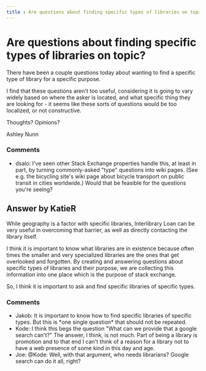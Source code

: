 ```yaml
---
title : Are questions about finding specific types of libraries on topic?
---
```

Are questions about finding specific types of libraries on topic?
=====================
There have been a couple questions today about wanting to find a
specific type of library for a specific purpose.

I find that these questions aren't too useful, considering it is going
to vary widely based on where the asker is located, and what specific
thing they are looking for - it seems like these sorts of questions
would be too localized, or not constructive.

Thoughts? Opinions?

Ashley Nunn

### Comments ###
* dsalo: I've seen other Stack Exchange properties handle this, at least in part,
by turning commonly-asked "type" questions into wiki pages. (See e.g.
the bicycling site's wiki page about bicycle transport on public transit
in cities worldwide.) Would that be feasible for the questions you're
seeing?


Answer by KatieR
----------------
While geography is a factor with specific libraries, Interlibrary Loan
can be very useful in overcoming that barrier, as well as directly
contacting the library itself.

I think it is important to know what libraries are in existence because
often times the smaller and very specialized libraries are the ones that
get overlooked and forgotten. By creating and answering questions about
specific types of libraries and their purpose, we are collecting this
information into one place which is the purpose of stack exchange.

So, I think it is important to ask and find specific libraries of
specific types.

### Comments ###
* Jakob: It is important to know how to find specific libraries of specific
types. But this is \*one single question\* that should not be repeated.
* Kode: I think this begs the question "What can we provide that a google search
can't?" The answer, I think, is not much. Part of being a library is
promotion and to that end I can't think of a reason for a library not to
have a web presence of some kind in this day and age.
* Joe: @Kode: Well, with that argument, who needs librarians? Google search can
do it all, right?


